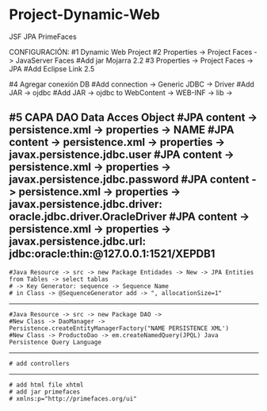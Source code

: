 # Project-Dynamic-Web
JSF JPA PrimeFaces


CONFIGURACIÓN:
#1 Dynamic Web Project
#2 Properties -> Project Faces -> JavaServer Faces
	#Add jar Mojarra 2.2
#3 Properties -> Project Faces -> JPA
	#Add Eclipse Link 2.5

#4 Agregar conexión DB
	#Add connection -> Generic JDBC -> Driver
	#Add JAR -> ojdbc
	#Add JAR -> ojdbc to WebContent -> WEB-INF -> lib -> 

#5 CAPA DAO Data Acces Object
	#JPA content -> persistence.xml -> properties -> NAME
	#JPA content -> persistence.xml -> properties -> javax.persistence.jdbc.user
	#JPA content -> persistence.xml -> properties -> javax.persistence.jdbc.password
	#JPA content -> persistence.xml -> properties -> javax.persistence.jdbc.driver: oracle.jdbc.driver.OracleDriver
	#JPA content -> persistence.xml -> properties -> javax.persistence.jdbc.url: jdbc:oracle:thin:@127.0.0.1:1521/XEPDB1
---------------------------------------------------------------------------------------------------------------------------
	#Java Resource -> src -> new Package Entidades -> New -> JPA Entities from Tables -> select tablas
	# -> Key Generator: sequence -> Sequence Name
	# in Class -> @SequenceGenerator add -> ", allocationSize=1"

---------------------------------------------------------------------------------------------------------------------------
	#Java Resource -> src -> new Package DAO -> 
	#New Class -> DaoManager -> Persistence.createEntityManagerFactory("NAME PERSISTENCE XML')
	#New Class -> ProductoDao -> em.createNamedQuery(JPQL) Java Persistence Query Language

-------------------------------------------------------------------------------------------------------------------------	
	# add controllers
-------------------------------------------------------------------------------------------------------------------------	
	# add html file xhtml
	# add jar primefaces
	# xmlns:p="http://primefaces.org/ui"
	
	
	

	
	

